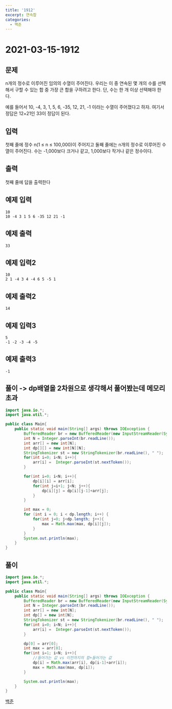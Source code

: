 ```yaml
---
title: '1912'
excerpt: 연속합
categories:
  - 백준
---
```


# 2021-03-15-1912

## 문제

n개의 정수로 이루어진 임의의 수열이 주어진다. 우리는 이 중 연속된 몇 개의 수를 선택해서 구할 수 있는 합 중 가장 큰 합을 구하려고 한다. 단, 수는 한 개 이상 선택해야 한다.

예를 들어서 10, -4, 3, 1, 5, 6, -35, 12, 21, -1 이라는 수열이 주어졌다고 하자. 여기서 정답은 12+21인 33이 정답이 된다.

## 입력

첫째 줄에 정수 n\(1 ≤ n ≤ 100,000\)이 주어지고 둘째 줄에는 n개의 정수로 이루어진 수열이 주어진다. 수는 -1,000보다 크거나 같고, 1,000보다 작거나 같은 정수이다.

## 출력

첫째 줄에 답을 출력한다

## 예제 입력

```text
10
10 -4 3 1 5 6 -35 12 21 -1
```

## 예제 출력

```text
33
```

## 예제 입력2

```text
10
2 1 -4 3 4 -4 6 5 -5 1
```

## 예제 출력2

```text
14
```

## 예제 입력3

```text
5
-1 -2 -3 -4 -5
```

## 예제 출력3

```text
-1
```

## 풀이 -&gt; dp배열을 2차원으로 생각해서 풀어봤는데 메모리초과

```java
import java.io.*;
import java.util.*;

public class Main{
    public static void main(String[] args) throws IOException {
        BufferedReader br = new BufferedReader(new InputStreamReader(System.in));
        int N = Integer.parseInt(br.readLine());
        int arr[] = new int[N];
        int dp[][] = new int[N][N];
        StringTokenizer st = new StringTokenizer(br.readLine(), " ");
        for(int i=0; i<N; i++){
            arr[i] =  Integer.parseInt(st.nextToken());
        }

        for(int i=0; i<N; i++){
            dp[i][i] = arr[i];
            for(int j=i+1; j<N; j++){
                dp[i][j] = dp[i][j-1]+arr[j];
            }
        }

        int max = 0;
        for (int i = 0; i < dp.length; i++) {
            for(int j=0; j<dp.length; j++){
                max = Math.max(max, dp[i][j]);
            }
        }
        System.out.println(max);
    }
}
```

## 풀이

```java
import java.io.*;
import java.util.*;

public class Main{
    public static void main(String[] args) throws IOException {
        BufferedReader br = new BufferedReader(new InputStreamReader(System.in));
        int N = Integer.parseInt(br.readLine());
        int arr[] = new int[N];
        int dp[] = new int[N];
        StringTokenizer st = new StringTokenizer(br.readLine(), " ");
        for(int i=0; i<N; i++){
            arr[i] =  Integer.parseInt(st.nextToken());
        }

        dp[0] = arr[0];
        int max = arr[0];
        for(int i=1; i<N; i++){
            //들어가는 값 vs 이전까지의 합+들어가는 값
            dp[i] = Math.max(arr[i], dp[i-1]+arr[i]);
            max = Math.max(max, dp[i]);
        }

        System.out.println(max);
    }
}
```

[백준](https://www.acmicpc.net/problem/1912)

